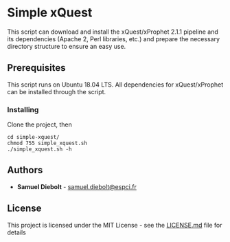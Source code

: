 # Simple xQuest

This script can download and install the xQuest/xProphet 2.1.1 pipeline and its dependencies (Apache 2, Perl libraries, etc.) and prepare the necessary directory structure to ensure an easy use.

## Prerequisites

This script runs on Ubuntu 18.04 LTS. All dependencies for xQuest/xProphet can be installed through the script.

### Installing

Clone the project, then
```
cd simple-xquest/
chmod 755 simple_xquest.sh
./simple_xquest.sh -h
```

## Authors

- **Samuel Diebolt** - <samuel.diebolt@espci.fr>

## License

This project is licensed under the MIT License - see the [LICENSE.md](LICENSE.md) file for details
